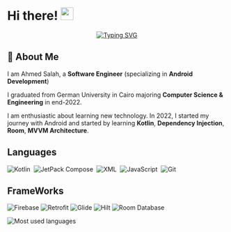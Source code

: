# Hi there! <img src="https://media.giphy.com/media/hvRJCLFzcasrR4ia7z/giphy.gif" width="29px" height="29px">
<p align="center">
<a href="https://git.io/typing-svg"><img src="https://readme-typing-svg.demolab.com?font=Fira+Code&pause=1000&color=0041FBE1&background=0B2AFF00&center=true&random=false&width=435&lines=Software+Engineer" alt="Typing SVG" /></a></p> 

## 🚀 About Me

I am Ahmed Salah, a **Software Engineer** (specializing in **Android Development**) 

I graduated from German University in Cairo   majoring **Computer Science & Engineering** in end-2022.

I am enthusiastic about learning new technology. In 2022, I started my journey with Android and started by learning **Kotlin**, **Dependency Injection**, **Room**, **MVVM Architecture**.


## Languages

![Kotlin](https://img.shields.io/badge/Kotlin-0095D5?&style=flat&logo=kotlin&logoColor=white)&nbsp;
![JetPack Compose](https://img.shields.io/badge/jetpack%20compose-3776AB?style=flat&logo=jetpackcompose)&nbsp;
![XML](https://img.shields.io/badge/xml-3178C6?style=flat&logo=xml)&nbsp;
![JavaScript](https://img.shields.io/badge/-JavaScript-05122A?style=flat&logo=javascript)&nbsp;
![Git](https://img.shields.io/badge/-Git-05122A?style=flat&logo=git)&nbsp;

## FrameWorks

![Firebase](https://img.shields.io/badge/firebase-3776AB?style=flat&logo=firebase)
![Retrofit](https://img.shields.io/badge/Retrofit-3776AB?style=flat&logo=retrofit)
![Glide](https://img.shields.io/badge/glide-3776AB?style=flat&logo=glide)
![Hilt](https://img.shields.io/badge/hilt-3776AB?style=flat&logo=hilt)
![Room Database](https://img.shields.io/badge/room%20database-3776AB?style=flat&logo=room%20database)


<img align="left" src="https://github-readme-stats.vercel.app/api/top-langs?username=ahmedelshaikh20&show_icons=true&locale=en&layout=compact&theme=algolia" alt="Most used languages" />
